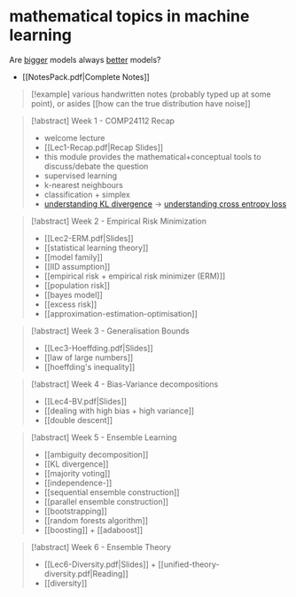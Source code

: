 # mathematical topics in machine learning
Are <u>bigger</u> models always <u>better</u> models?

- [[NotesPack.pdf|Complete Notes]]

> [!example] various handwritten notes (probably typed up at some point), or asides
> [[how can the true distribution have noise]]

> [!abstract] Week 1 - COMP24112 Recap
> - welcome lecture
> - [[Lec1-Recap.pdf|Recap Slides]]
> - this module provides the mathematical+conceptual tools to discuss/debate the question
> - supervised learning
> - k-nearest neighbours
> - classification + simplex
> - [understanding KL divergence](https://www.youtube.com/watch?v=SxGYPqCgJWM) -> [understanding cross entropy loss](https://www.youtube.com/watch?v=Pwgpl9mKars)

> [!abstract] Week 2 - Empirical Risk Minimization
> - [[Lec2-ERM.pdf|Slides]]
> - [[statistical learning theory]]
> - [[model family]]
> - [[IID assumption]]
> - [[empirical risk + empirical risk minimizer (ERM)]]
> - [[population risk]]
> - [[bayes model]]
> - [[excess risk]]
> - [[approximation-estimation-optimisation]]

> [!abstract] Week 3 - Generalisation Bounds
> - [[Lec3-Hoeffding.pdf|Slides]]
> - [[law of large numbers]]
> - [[hoeffding's inequality]]

> [!abstract] Week 4 - Bias-Variance decompositions
> - [[Lec4-BV.pdf|Slides]]
> - [[dealing with high bias + high variance]]
> - [[double descent]]

> [!abstract] Week 5 - Ensemble Learning
> - [[ambiguity decomposition]]
> - [[KL divergence]]
> - [[majority voting]]
> - [[independence-]]
> - [[sequential ensemble construction]]
> - [[parallel ensemble construction]]
> - [[bootstrapping]]
> - [[random forests algorithm]]
> - [[boosting]] + [[adaboost]]

> [!abstract] Week 6 - Ensemble Theory
> - [[Lec6-Diversity.pdf|Slides]] + [[unified-theory-diversity.pdf|Reading]]
> - [[diversity]]